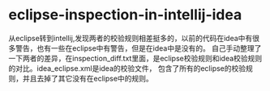 # eclipse-inspection-in-intellij-idea
从eclipse转到intellij,发现两者的校验规则相差挺多的，以前的代码在idea中有很多警告，也有一些在eclipse中有警告，但是在idea中是没有的。
自己手动整理了一下两者的差异，在inspection_diff.txt里面，是eclipse校验规则和idea校验规则的对比。idea_eclipse.xml是idea的校验文件，
包含了所有的eclipse的校验规则，并且去掉了其它没有在eclipse中的规则。
